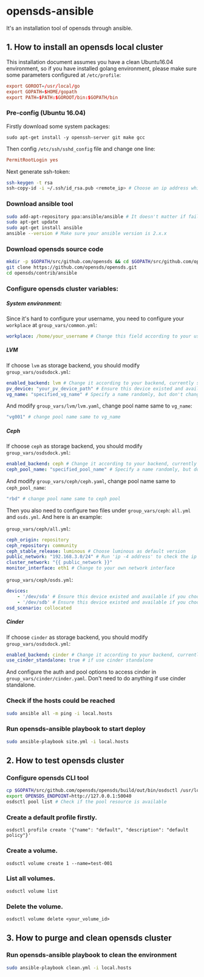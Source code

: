 # opensds-ansible
It's an installation tool of opensds through ansible.

## 1. How to install an opensds local cluster
This installation document assumes you have a clean Ubuntu16.04 environment, so if you have installed golang environment, please make sure some parameters configured at ```/etc/profile```:
```conf
export GOROOT=/usr/local/go
export GOPATH=$HOME/gopath
export PATH=$PATH:$GOROOT/bin:$GOPATH/bin
```

### Pre-config (Ubuntu 16.04)
Firstly download some system packages:
```
sudo apt-get install -y openssh-server git make gcc
```
Then config ```/etc/ssh/sshd_config``` file and change one line:
```conf
PermitRootLogin yes
```
Next generate ssh-token:
```bash
ssh-keygen -t rsa
ssh-copy-id -i ~/.ssh/id_rsa.pub <remote_ip> # Choose an ip address which can login your target machine
```

### Download ansible tool
```bash
sudo add-apt-repository ppa:ansible/ansible # It doesn't matter if failed
sudo apt-get update
sudo apt-get install ansible
ansible --version # Make sure your ansible version is 2.x.x
```

### Download opensds source code
```bash
mkdir -p $GOPATH/src/github.com/opensds && cd $GOPATH/src/github.com/opensds
git clone https://github.com/opensds/opensds.git
cd opensds/contrib/ansible
```

### Configure opensds cluster variables:
##### System environment:
Since it's hard to configure your username, you need to configure your ```workplace``` at `group_vars/common.yml`:
```yaml
workplace: /home/your_username # Change this field according to your username, if you login as root, please configure this parameter to '/root'
```

##### LVM
If choose `lvm` as storage backend, you should modify `group_vars/osdsdock.yml`:
```yaml
enabled_backend: lvm # Change it according to your backend, currently support 'lvm', 'ceph', 'cinder'
pv_device: "your_pv_device_path" # Ensure this device existed and available if you choose lvm
vg_name: "specified_vg_name" # Specify a name randomly, but don't change it if you choose other backends
```
And modify ```group_vars/lvm/lvm.yaml```, change pool name same to `vg_name`:
```yaml
"vg001" # change pool name same to vg_name
```
##### Ceph
If choose `ceph` as storage backend, you should modify `group_vars/osdsdock.yml`:
```yaml
enabled_backend: ceph # Change it according to your backend, currently support 'lvm', 'ceph', 'cinder'
ceph_pool_name: "specified_pool_name" # Specify a name randomly, but don't change it if you choose other backends
```
And modify ```group_vars/ceph/ceph.yaml```, change pool name same to `ceph_pool_name`:
```yaml
"rbd" # change pool name same to ceph pool
```
Then you also need to configure two files under ```group_vars/ceph```: `all.yml` and `osds.yml`. And here is an example:

```group_vars/ceph/all.yml```:
```yml
ceph_origin: repository
ceph_repository: community
ceph_stable_release: luminous # Choose luminous as default version
public_network: "192.168.3.0/24" # Run 'ip -4 address' to check the ip address
cluster_network: "{{ public_network }}"
monitor_interface: eth1 # Change to your own network interface
```
```group_vars/ceph/osds.yml```:
```yml
devices:
    - '/dev/sda' # Ensure this device existed and available if you choose ceph
    - '/dev/sdb' # Ensure this device existed and available if you choose ceph
osd_scenario: collocated
```

##### Cinder
If choose `cinder` as storage backend, you should modify `group_vars/osdsdock.yml`:
```yaml
enabled_backend: cinder # Change it according to your backend, currently support 'lvm', 'ceph', 'cinder'
use_cinder_standalone: true # if use cinder standalone
```

And configure the auth and pool options to access cinder in `group_vars/cinder/cinder.yaml`. Don't need to do anything if use cinder standalone.

### Check if the hosts could be reached
```bash
sudo ansible all -m ping -i local.hosts
```

### Run opensds-ansible playbook to start deploy
```bash
sudo ansible-playbook site.yml -i local.hosts
```

## 2. How to test opensds cluster

### Configure opensds CLI tool
```bash
cp $GOPATH/src/github.com/opensds/opensds/build/out/bin/osdsctl /usr/local/bin
export OPENSDS_ENDPOINT=http://127.0.0.1:50040
osdsctl pool list # Check if the pool resource is available
```

### Create a default profile firstly.
```
osdsctl profile create '{"name": "default", "description": "default policy"}'
```

### Create a volume.
```
osdsctl volume create 1 --name=test-001
```

### List all volumes.
```
osdsctl volume list
```

### Delete the volume.
```
osdsctl volume delete <your_volume_id>
```


## 3. How to purge and clean opensds cluster

### Run opensds-ansible playbook to clean the environment
```bash
sudo ansible-playbook clean.yml -i local.hosts
```
